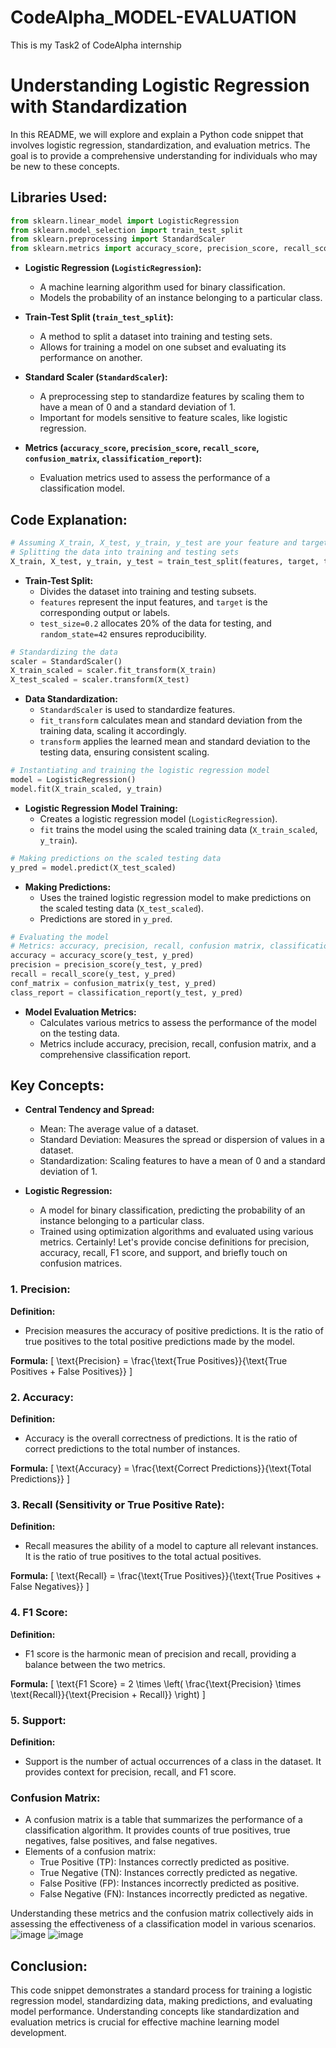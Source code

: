 # CodeAlpha_MODEL-EVALUATION
This is my Task2 of CodeAlpha internship 


# Understanding Logistic Regression with Standardization

In this README, we will explore and explain a Python code snippet that involves logistic regression, standardization, and evaluation metrics. The goal is to provide a comprehensive understanding for individuals who may be new to these concepts.

## Libraries Used:

```python
from sklearn.linear_model import LogisticRegression
from sklearn.model_selection import train_test_split
from sklearn.preprocessing import StandardScaler
from sklearn.metrics import accuracy_score, precision_score, recall_score, confusion_matrix, classification_report
```

- **Logistic Regression (`LogisticRegression`):**
  - A machine learning algorithm used for binary classification.
  - Models the probability of an instance belonging to a particular class.

- **Train-Test Split (`train_test_split`):**
  - A method to split a dataset into training and testing sets.
  - Allows for training a model on one subset and evaluating its performance on another.

- **Standard Scaler (`StandardScaler`):**
  - A preprocessing step to standardize features by scaling them to have a mean of 0 and a standard deviation of 1.
  - Important for models sensitive to feature scales, like logistic regression.

- **Metrics (`accuracy_score`, `precision_score`, `recall_score`, `confusion_matrix`, `classification_report`):**
  - Evaluation metrics used to assess the performance of a classification model.

## Code Explanation:

```python
# Assuming X_train, X_test, y_train, y_test are your feature and target sets
# Splitting the data into training and testing sets
X_train, X_test, y_train, y_test = train_test_split(features, target, test_size=0.2, random_state=42)
```

- **Train-Test Split:**
  - Divides the dataset into training and testing subsets.
  - `features` represent the input features, and `target` is the corresponding output or labels.
  - `test_size=0.2` allocates 20% of the data for testing, and `random_state=42` ensures reproducibility.

```python
# Standardizing the data
scaler = StandardScaler()
X_train_scaled = scaler.fit_transform(X_train)
X_test_scaled = scaler.transform(X_test)
```

- **Data Standardization:**
  - `StandardScaler` is used to standardize features.
  - `fit_transform` calculates mean and standard deviation from the training data, scaling it accordingly.
  - `transform` applies the learned mean and standard deviation to the testing data, ensuring consistent scaling.

```python
# Instantiating and training the logistic regression model
model = LogisticRegression()
model.fit(X_train_scaled, y_train)
```

- **Logistic Regression Model Training:**
  - Creates a logistic regression model (`LogisticRegression`).
  - `fit` trains the model using the scaled training data (`X_train_scaled`, `y_train`).

```python
# Making predictions on the scaled testing data
y_pred = model.predict(X_test_scaled)
```

- **Making Predictions:**
  - Uses the trained logistic regression model to make predictions on the scaled testing data (`X_test_scaled`).
  - Predictions are stored in `y_pred`.

```python
# Evaluating the model
# Metrics: accuracy, precision, recall, confusion matrix, classification report
accuracy = accuracy_score(y_test, y_pred)
precision = precision_score(y_test, y_pred)
recall = recall_score(y_test, y_pred)
conf_matrix = confusion_matrix(y_test, y_pred)
class_report = classification_report(y_test, y_pred)
```

- **Model Evaluation Metrics:**
  - Calculates various metrics to assess the performance of the model on the testing data.
  - Metrics include accuracy, precision, recall, confusion matrix, and a comprehensive classification report.

## Key Concepts:

- **Central Tendency and Spread:**
  - Mean: The average value of a dataset.
  - Standard Deviation: Measures the spread or dispersion of values in a dataset.
  - Standardization: Scaling features to have a mean of 0 and a standard deviation of 1.

- **Logistic Regression:**
  - A model for binary classification, predicting the probability of an instance belonging to a particular class.
  - Trained using optimization algorithms and evaluated using various metrics.
Certainly! Let's provide concise definitions for precision, accuracy, recall, F1 score, and support, and briefly touch on confusion matrices.

### 1. Precision:

**Definition:**
- Precision measures the accuracy of positive predictions. It is the ratio of true positives to the total positive predictions made by the model.

**Formula:**
\[ \text{Precision} = \frac{\text{True Positives}}{\text{True Positives + False Positives}} \]

### 2. Accuracy:

**Definition:**
- Accuracy is the overall correctness of predictions. It is the ratio of correct predictions to the total number of instances.

**Formula:**
\[ \text{Accuracy} = \frac{\text{Correct Predictions}}{\text{Total Predictions}} \]

### 3. Recall (Sensitivity or True Positive Rate):

**Definition:**
- Recall measures the ability of a model to capture all relevant instances. It is the ratio of true positives to the total actual positives.

**Formula:**
\[ \text{Recall} = \frac{\text{True Positives}}{\text{True Positives + False Negatives}} \]

### 4. F1 Score:

**Definition:**
- F1 score is the harmonic mean of precision and recall, providing a balance between the two metrics.

**Formula:**
\[ \text{F1 Score} = 2 \times \left( \frac{\text{Precision} \times \text{Recall}}{\text{Precision + Recall}} \right) \]

### 5. Support:

**Definition:**
- Support is the number of actual occurrences of a class in the dataset. It provides context for precision, recall, and F1 score.

### Confusion Matrix:

- A confusion matrix is a table that summarizes the performance of a classification algorithm. It provides counts of true positives, true negatives, false positives, and false negatives.
- Elements of a confusion matrix:
  - True Positive (TP): Instances correctly predicted as positive.
  - True Negative (TN): Instances correctly predicted as negative.
  - False Positive (FP): Instances incorrectly predicted as positive.
  - False Negative (FN): Instances incorrectly predicted as negative.

Understanding these metrics and the confusion matrix collectively aids in assessing the effectiveness of a classification model in various scenarios.
![image](https://github.com/Imama-Kainat/CodeAlpha_MODEL-EVALUATION/assets/140218008/2c59ba22-fc6f-4a9e-9a57-dcb825c64f5a)
![image](https://github.com/Imama-Kainat/CodeAlpha_MODEL-EVALUATION/assets/140218008/299201ac-ac3f-4fa7-9021-6748f1f36cd4)

## Conclusion:

This code snippet demonstrates a standard process for training a logistic regression model, standardizing data, making predictions, and evaluating model performance. Understanding concepts like standardization and evaluation metrics is crucial for effective machine learning model development. 
